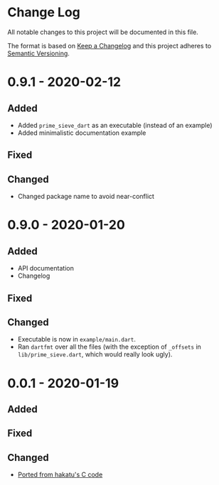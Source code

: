# Change Log
All notable changes to this project will be documented in this file.

The format is based on [Keep a Changelog](http://keepachangelog.com/)
and this project adheres to [Semantic Versioning](http://semver.org/).

# 0.9.1 - 2020-02-12
## Added
* Added `prime_sieve_dart` as an executable (instead of an example)
* Added minimalistic documentation example

## Fixed

## Changed
* Changed package name to avoid near-conflict


# 0.9.0 - 2020-01-20
## Added
* API documentation
* Changelog

## Fixed

## Changed
* Executable is now in `example/main.dart`.
* Ran `dartfmt` over all the files (with the exception of `_offsets` in
  `lib/prime_sieve.dart`, which would really look ugly).


# 0.0.1 - 2020-01-19
## Added

## Fixed

## Changed
* [Ported from hakatu's C code](https://github.com/hacatu/Prime-Sieve)
